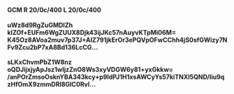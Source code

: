 #### GCM R 20/0c/400 L 20/0c/400
**uWz8d9RgZuGMDlZh**<br/>**klZOf+EUFm6WgZUUX8Djk43ijJKc57nAuyvKTpMi06M=**<br/>**K45Oz8AVoa2muv7p37J+AIZ791jkErOr3ePQVpOFwCChh4jS0sfGWizy7NFv9Zcu2bP7xA8Bd136LcCG...**<br/><br/>
**sLKxChvmPbZ1W8nz**<br/>**oQDJijxjyApJsz1wIjzZnO8Ws3xyVDGW6y81+yxGkkw=**<br/>**/anPOrZmsoOsknYBA343kcy+p9IdPJ1H1xsAWCyYs57kiTNXl5QND/Iiu9qzHfOmX9zmmDRl8GlC0Rvl...**